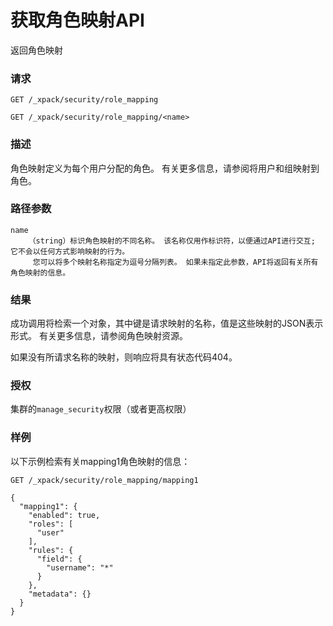 # 获取角色映射API

返回角色映射

### 请求

`GET /_xpack/security/role_mapping`

`GET /_xpack/security/role_mapping/<name>`

### 描述

角色映射定义为每个用户分配的角色。 有关更多信息，请参阅将用户和组映射到角色。

### 路径参数

```
name
    （string）标识角色映射的不同名称。 该名称仅用作标识符，以便通过API进行交互; 它不会以任何方式影响映射的行为。
     您可以将多个映射名称指定为逗号分隔列表。 如果未指定此参数，API将返回有关所有角色映射的信息。
```

### 结果

成功调用将检索一个对象，其中键是请求映射的名称，值是这些映射的JSON表示形式。 有关更多信息，请参阅角色映射资源。

如果没有所请求名称的映射，则响应将具有状态代码404。

### 授权

集群的`manage_security`权限（或者更高权限）

### 样例

以下示例检索有关mapping1角色映射的信息：

```
GET /_xpack/security/role_mapping/mapping1
```

```
{
  "mapping1": {
    "enabled": true,
    "roles": [
      "user"
    ],
    "rules": {
      "field": {
        "username": "*"
      }
    },
    "metadata": {}
  }
}
```



